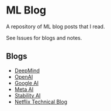 # ML Blog
A repository of ML blog posts that I read.

See Issues for blogs and notes.

## Blogs

 - [DeepMind](https://www.deepmind.com/blog-categories/technical-blogs)
 - [OpenAI](https://openai.com/blog/)
 - [Google AI](https://ai.googleblog.com/)
 - [Meta AI](https://ai.facebook.com/blog/?page=1)
 - [Stability AI](https://stability.ai/blog)
 - [Netflix Technical Blog](https://netflixtechblog.com/)
